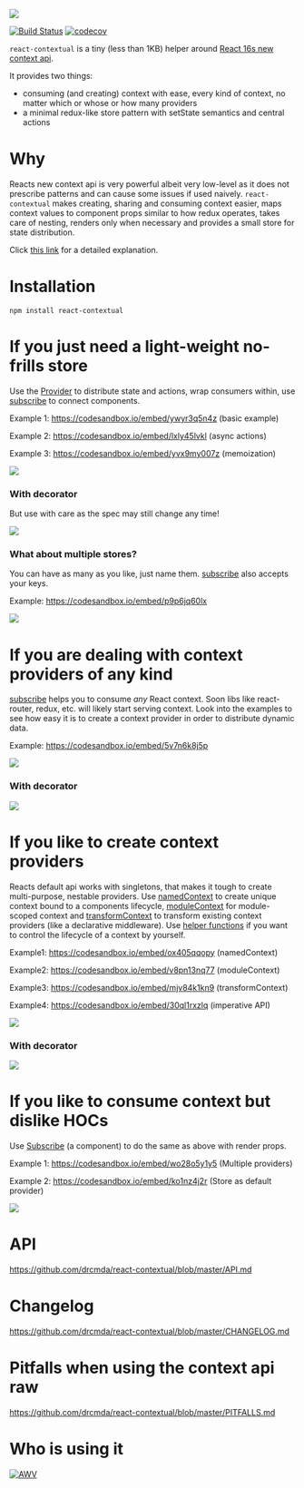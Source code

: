 ![](assets/logo.jpg)

[![Build Status](https://travis-ci.org/drcmda/react-contextual.svg?branch=master)](https://travis-ci.org/drcmda/react-contextual) [![codecov](https://codecov.io/gh/drcmda/react-contextual/branch/master/graph/badge.svg)](https://codecov.io/gh/drcmda/react-contextual)

`react-contextual` is a tiny (less than 1KB) helper around [React 16s new context api](https://github.com/acdlite/rfcs/blob/new-version-of-context/text/0000-new-version-of-context.md).

It provides two things:

* consuming (and creating) context with ease, every kind of context, no matter which or whose or how many providers
* a minimal redux-like store pattern with setState semantics and central actions

# Why

Reacts new context api is very powerful albeit very low-level as it does not prescribe patterns and can cause some issues if used naively. `react-contextual` makes creating, sharing and consuming context easier, maps context values to component props similar to how redux operates, takes care of nesting, renders only when necessary and provides a small store for state distribution.

Click [this link](https://github.com/drcmda/react-contextual/blob/master/PITFALLS.md) for a detailed explanation.

# Installation

    npm install react-contextual

# If you just need a light-weight no-frills store

Use the [Provider](https://github.com/drcmda/react-contextual/blob/master/API.md#provider) to distribute state and actions, wrap consumers within, use [subscribe](https://github.com/drcmda/react-contextual/blob/master/API.md#subscribe) to connect components.

Example 1: https://codesandbox.io/embed/ywyr3q5n4z (basic example)

Example 2: https://codesandbox.io/embed/lxly45lvkl (async actions)

Example 3: https://codesandbox.io/embed/yvx9my007z (memoization)

[![](assets/store.jpg)](https://github.com/drcmda/react-contextual/blob/master/assets/examples/store.js)

### With decorator

But use with care as the spec may still change any time!

[![](assets/store-decorator.jpg)](https://github.com/drcmda/react-contextual/blob/master/assets/examples/store-decorator.js)

### What about multiple stores?

You can have as many as you like, just name them. [subscribe](https://github.com/drcmda/react-contextual/blob/master/API.md#subscribe) also accepts your keys.

Example: https://codesandbox.io/embed/p9p6jq60lx

[![](assets/multi-store.jpg)](https://github.com/drcmda/react-contextual/blob/master/assets/examples/multi-store.js)

# If you are dealing with context providers of any kind

[subscribe](https://github.com/drcmda/react-contextual/blob/master/API.md#subscribe) helps you to consume *any* React context. Soon libs like react-router, redux, etc. will likely start serving context. Look into the examples to see how easy it is to create a context provider in order to distribute dynamic data.

Example: https://codesandbox.io/embed/5v7n6k8j5p

[![](assets/multi-context.jpg)](https://github.com/drcmda/react-contextual/blob/master/assets/examples/multi-context.js)

### With decorator

[![](assets/multi-context-decorator.jpg)](https://github.com/drcmda/react-contextual/blob/master/assets/examples/multi-context-decorator.js)

# If you like to create context providers

Reacts default api works with singletons, that makes it tough to create multi-purpose, nestable providers. Use [namedContext](https://github.com/drcmda/react-contextual/blob/master/API.md#namedcontext) to create unique context bound to a components lifecycle, [moduleContext](https://github.com/drcmda/react-contextual/blob/master/API.md#modulecontext) for module-scoped context and [transformContext](https://github.com/drcmda/react-contextual/blob/master/API.md#transformcontext) to transform existing context providers (like a declarative middleware). Use [helper functions](https://github.com/drcmda/react-contextual/blob/master/API.md#imperative-context-handling) if you want to control the lifecycle of a context by yourself.

Example1: https://codesandbox.io/embed/ox405qqopy (namedContext)

Example2: https://codesandbox.io/embed/v8pn13nq77 (moduleContext)

Example3: https://codesandbox.io/embed/mjv84k1kn9 (transformContext)

Example4: https://codesandbox.io/embed/30ql1rxzlq (imperative API)

[![](assets/module-context.jpg)](https://github.com/drcmda/react-contextual/blob/master/assets/examples/module-context.js)

### With decorator

[![](assets/module-context-decorator.jpg)](https://github.com/drcmda/react-contextual/blob/master/assets/examples/module-context-decorator.js)


# If you like to consume context but dislike HOCs

Use [Subscribe](https://github.com/drcmda/react-contextual/blob/master/API.md#subscribe-as-a-component) (a component) to do the same as above with render props.

Example 1: https://codesandbox.io/embed/wo28o5y1y5 (Multiple providers)

Example 2: https://codesandbox.io/embed/ko1nz4j2r (Store as default provider)

[![](assets/render-props.jpg)](https://github.com/drcmda/react-contextual/blob/master/assets/examples/render-props.js)

# API

https://github.com/drcmda/react-contextual/blob/master/API.md

# Changelog

https://github.com/drcmda/react-contextual/blob/master/CHANGELOG.md

# Pitfalls when using the context api raw

https://github.com/drcmda/react-contextual/blob/master/PITFALLS.md

# Who is using it

[![AWV](/assets/corp-awv.png)](https://github.com/awv-informatik)

